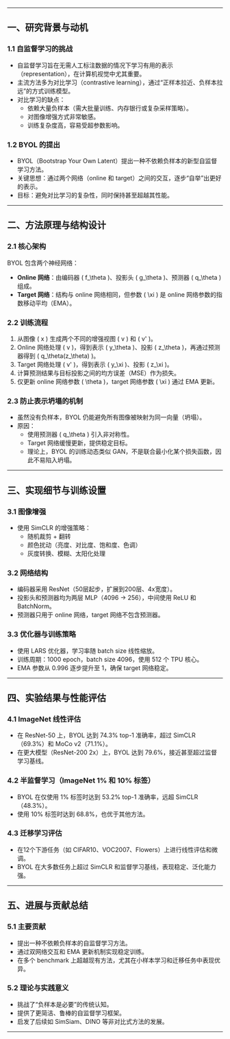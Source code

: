 
---

## 一、研究背景与动机

### 1.1 自监督学习的挑战
- 自监督学习旨在无需人工标注数据的情况下学习有用的表示（representation），在计算机视觉中尤其重要。
- 主流方法多为对比学习（contrastive learning），通过“正样本拉近、负样本拉远”的方式训练模型。
- 对比学习的缺点：
  - 依赖大量负样本（需大批量训练、内存银行或复杂采样策略）。
  - 对图像增强方式非常敏感。
  - 训练复杂度高，容易受超参数影响。

### 1.2 BYOL 的提出
- BYOL（Bootstrap Your Own Latent）提出一种不依赖负样本的新型自监督学习方法。
- 关键思想：通过两个网络（online 和 target）之间的交互，逐步“自举”出更好的表示。
- 目标：避免对比学习的复杂性，同时保持甚至超越其性能。

---

## 二、方法原理与结构设计

### 2.1 核心架构
BYOL 包含两个神经网络：
- **Online 网络**：由编码器 \( f_\theta \)、投影头 \( g_\theta \)、预测器 \( q_\theta \) 组成。
- **Target 网络**：结构与 online 网络相同，但参数 \( \xi \) 是 online 网络参数的指数移动平均（EMA）。

### 2.2 训练流程
1. 从图像 \( x \) 生成两个不同的增强视图 \( v \) 和 \( v' \)。
2. Online 网络处理 \( v \)，得到表示 \( y_\theta \)、投影 \( z_\theta \)，再通过预测器得到 \( q_\theta(z_\theta) \)。
3. Target 网络处理 \( v' \)，得到表示 \( y_\xi \)、投影 \( z_\xi \)。
4. 计算预测结果与目标投影之间的均方误差（MSE）作为损失。
5. 仅更新 online 网络参数 \( \theta \)，target 网络参数 \( \xi \) 通过 EMA 更新。

### 2.3 防止表示坍塌的机制
- 虽然没有负样本，BYOL 仍能避免所有图像被映射为同一向量（坍塌）。
- 原因：
  - 使用预测器 \( q_\theta \) 引入非对称性。
  - Target 网络缓慢更新，提供稳定目标。
  - 理论上，BYOL 的训练动态类似 GAN，不是联合最小化某个损失函数，因此不易陷入坍塌。

---

## 三、实现细节与训练设置

### 3.1 图像增强
- 使用 SimCLR 的增强策略：
  - 随机裁剪 + 翻转
  - 颜色扰动（亮度、对比度、饱和度、色调）
  - 灰度转换、模糊、太阳化处理

### 3.2 网络结构
- 编码器采用 ResNet（50层起步，扩展到200层、4x宽度）。
- 投影头和预测器均为两层 MLP（4096 → 256），中间使用 ReLU 和 BatchNorm。
- 预测器只用于 online 网络，target 网络不包含预测器。

### 3.3 优化器与训练策略
- 使用 LARS 优化器，学习率随 batch size 线性缩放。
- 训练周期：1000 epoch，batch size 4096，使用 512 个 TPU 核心。
- EMA 参数从 0.996 逐步提升至 1，确保 target 网络稳定。

---

## 四、实验结果与性能评估

### 4.1 ImageNet 线性评估
- 在 ResNet-50 上，BYOL 达到 74.3% top-1 准确率，超过 SimCLR（69.3%）和 MoCo v2（71.1%）。
- 在更大模型（ResNet-200 2x）上，BYOL 达到 79.6%，接近甚至超过监督学习基线。

### 4.2 半监督学习（ImageNet 1% 和 10% 标签）
- BYOL 在仅使用 1% 标签时达到 53.2% top-1 准确率，远超 SimCLR（48.3%）。
- 使用 10% 标签时达到 68.8%，也优于其他方法。

### 4.3 迁移学习评估
- 在12个下游任务（如 CIFAR10、VOC2007、Flowers）上进行线性评估和微调。
- BYOL 在大多数任务上超过 SimCLR 和监督学习基线，表现稳定、泛化能力强。

---

## 五、进展与贡献总结

### 5.1 主要贡献
- 提出一种不依赖负样本的自监督学习方法。
- 通过双网络交互和 EMA 更新机制实现稳定训练。
- 在多个 benchmark 上超越现有方法，尤其在小样本学习和迁移任务中表现优异。

### 5.2 理论与实践意义
- 挑战了“负样本是必要”的传统认知。
- 提供了更简洁、鲁棒的自监督学习框架。
- 启发了后续如 SimSiam、DINO 等非对比式方法的发展。

---

